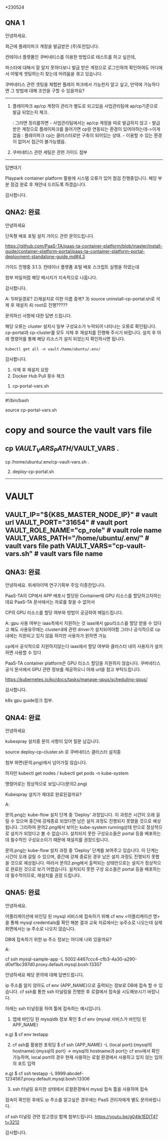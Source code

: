 
*230524

QNA 1
---
안녕하세요.

최근에 플레이파크 계정을 발급받은 (주)토란입니다.



컨테이너 플랫폼인 쿠버네티스를 이용한 방법으로 테스트를 하고 싶은데,

파스타에 대해서 잘 알지 못하다보니 발급 받은 계정으로 로그인하여 확인하여도 어디에서 어떻게 셋팅하는지 찾는데 어려움을 겪고 있습니다.



쿠버네티스 관련 셋팅을 체험판 플레이 파크에서 가능한지 알고 싶고, 만약에 가능하다면 그 방법에 대해 조언을 구할 수 있을까요?

---


1. 플레이파크 ap/cp 계정이 관리가 별도로 되고있음
사업관리팀에 ap/cp기준으로 발급 되었는지 체크.

	: 그러면 정리를하면 
		- 사업관리팀에서는 ap/cp 계정을 따로 발급하지 않고
		- 발급받은 계정으로 플레이파크를 들어가면 cp랑 연동되는 환경이 있어야하는데->이게 없음 : 플레이파크 cp는 클러스터로만 구축이 되어있는 상태. 
		- 이용할 수 있는 환경이 없어서 접근이 불가능했음.

2. 쿠버네티스 관련 세팅은 관련 가이드 첨부

---

답변대기


Playpark container platform 활용에 시스템 오류가 있어 점검 진행중입니다. 해당 부분 점검 완료 후 재안내 드리도록 하겠습니다.

감사합니다.






QNA2: 완료
---

안녕하세요

 

단독형 배포 포털 설치 가이드 관련 문의드립니다.

https://github.com/PaaS-TA/paas-ta-container-platform/blob/master/install-guide/container-platform-portal/paas-ta-container-platform-portal-deployment-standalone-guide.md#4.3

가이드 진행중 3.1.3. 컨테이너 플랫폼 포털 배포 스크립트 실행을 하였는데 

첨부 파일처럼 해당 메시지가 지속적으로 나옵니다.

 

감사합니다.

A:
1)파일경로?
2)재설치로 이한 이름 중복?
3) source uninstall-cp-portal.sh로 삭제 후 재설치
4) root로 진행?????



문의하신 사항에 대한 답변 드립니다.

해당 오류는 cluster 설치시 일부 구성요소가 누락되어 나타나는 오류로 확인됩니다.
cp-portal과 cp-cluster를 모두 삭제 후 재설치를 진행해 주시기 바랍니다.
설치 후 아래 명령어를 통해 해당 리소스가 설치 되었는지 확인하시면 됩니다.

`kubectl get all -n vault`
`/home/ubuntu/.env/`


감사합니다.


1. 삭제 후 재설치 요망 
2. Docker Hub Pull 횟수 체크


1) cp-portal-vars.sh
---
#!/bin/bash

source cp-portal-vars.sh

# copy and source the vault vars file
cp $VAULT_VARS_PATH/$VAULT_VARS .
---

cp /home/ubuntu/.env/cp-vault-vars.sh .


2) deploy-cp-portal.sh
---
# VAULT
VAULT_IP="${K8S_MASTER_NODE_IP}"                                                             # vault url
VAULT_PORT="31654"                                                                           # vault port
VAULT_ROLE_NAME="cp_role"                                                                    # vault role name
VAULT_VARS_PATH="/home/ubuntu/.env/"                                                         # vault vars file path
VAULT_VARS="cp-vault-vars.sh"                                                                # vault vars file name
---








QNA3: 완료
---
안녕하세요. 위세아이텍 연구기획부 주임 이종찬입니다.

PaaS-TA의 CP에서 APP 배포시 할당된 Container에 GPU 리소스를 할당하고자하는데요
PaaS-TA 문서에서는 자료를 찾을 수 없어서

CP의 GPU 리소스를 할당 여부와 방법이 궁금하여 메일드립니다.




A:
gpu 사용 여부는 iaas측에서 지원하는 것
iaas에서 gpu리소스를 할당 받을 수 있다고 해도 사용유무에는 cluster내에 관련 driver가 설치되어야함
그러나 공식적으로 cp 내에는 지원되고 있지 않음
하지만 사용자가 원하면 가능

cp에서 공식적으로 지원하지않는다 
iaas에서 할당 여부와 클러스터 내의 사용자가 설치하면 사용할 수 있다 



PaaS-TA container platform은 GPU 리소스 할당을 지원하지 않습니다. 
쿠버네티스 공식 문서에서 GPU 관련 정보를 제공하오니 아래 url을 참고 부탁드립니다. 

https://kubernetes.io/ko/docs/tasks/manage-gpus/scheduling-gpus/

감사합니다.




k8s gpu guide링크 첨부.





QNA4: 완료
---

안녕하세요

kubespray 설치중 문의 사항이 있어 질문 남깁니다.

source deploy-cp-cluster.sh 로 쿠버네티스 클러스터 설치중 

첨부 화면(문의.png)에서 넘어가질 않습니다.

하지만 kubectl get nodes / kubectl get pods -n kube-system

명령어로는 정상적으로 보입니다(문의2.png) 

Kubespray 설치가 제대로 완료된걸까요?

 
A:

문의.png는 kube-flow 설치 단계 중 'Deploy' 과정입니다. 
이 과정은 시간이 오래 걸릴 수 있으며 중간에 강제종료 되었다면 남은 설치 과정도 진행되지 못했을 것으로 예상됩니다.
그리하여 문의2.png에서 보이는 kube-system running상태 만으로 정상적으로 설치가 되었다고 볼 수 없습니다.
설치되지 못한 구성요소들은 portal 등을 배포하는데 필수적인 구성요소이기 때문에 재설치를 권장드립니다.


문의.png는 kube-flow 설치 과정 중 'Deploy' 단계를 보여주고 있습니다.
이 단계는 시간이 오래 걸릴 수 있으며, 중간에 강제 종료된 경우 남은 설치 과정도 진행되지 못했을 것으로 예상됩니다.
따라서 문의2.png에서 출력되는 상태만으로는 설치가 정상적으로 완료된 것으로 보기 어렵습니다.
설치되지 못한 구성 요소들은 portal 등을 배포하는 데 필수적이므로, 재설치를 권장 드립니다.


QNA5: 완료
---

안녕하세요.

어플리케이션에 바인딩 된 mysql 서비스에 접속하기 위해 cf env <어플리케이션 명>을 통해 mysql credentials를 확인 해본 결과 교육 자료에서는 ip주소로 나오는데 실제 화면에서는 ip 주소로 나오지 않습니다.

DB에 접속하기 위한 ip 주소 정보는 어디에 나와 있을까요?


A:

cf ssh mysql-sample-app -L 5002:4467ccc4-cfb3-4a30-a290-d0ef1bc397d0.proxy.default.mysql.bosh:13307



안녕하세요 해당 문의에 대해 답변드립니다.

ip 주소를 알지 않아도 cf env {APP_NAME}으로 출력되는 정보로 DB에 접속 할 수 있습니다.
cf ssh를 통한 ssh 터널링을 진행한 후 로컬에서 접속을 시도해보시기 바랍니다.

아래는 ssh 터널링을 하여 툴에 접속하는 예시입니다.

1. 앱에 바인딩 된 mysqldb 정보 확인
$ cf env {mysql 서비스가 바인딩 된 APP_NAME}

e.g) 
$ cf env testapp

2. cf ssh를 활용한 포워딩
$ cf ssh {APP_NAME} -L {local port}:{mysql의 hostname}:{mysql의 port}
-> mysql의 hostname과 port는 cf env에서 확인 가능하며, local port의 경우 현재 사용하는 로컬 환경에서 사용하고 있지 않는 임의의 포트 입력

e.g)
$ cf ssh testapp -L 9999:abcdef-1234567.proxy.default.mysql.bosh:13306
 
3. ssh 터널링 유지한 상태에서 로컬환경에서 mysql 접속 툴을 사용하여 접속


접속이 확인된 후에도 ip 주소를 알고싶은 경우에는 PaaS 관리자에게 별도 문의바랍니다.

cf ssh 터널링 관련 참고영상 함께 첨부드립니다. 
https://youtu.be/g04tk1EDIT4?t=3212

감사합니다.
